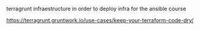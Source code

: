 terragrunt infraestructure in order to deploy infra for the ansible course

https://terragrunt.gruntwork.io/use-cases/keep-your-terraform-code-dry/